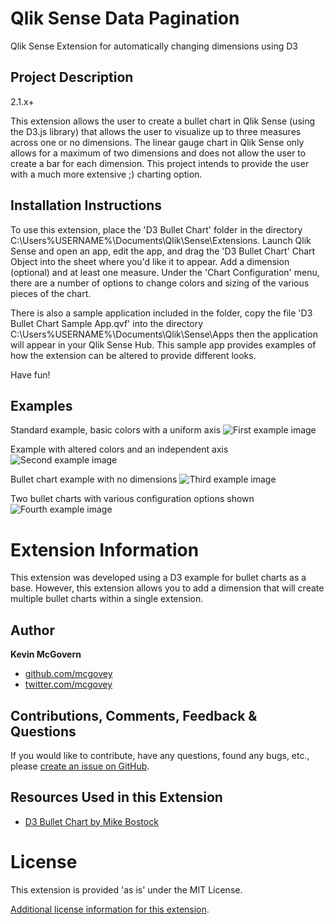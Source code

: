# Qlik Sense Data Pagination
Qlik Sense Extension for automatically changing dimensions using D3

## Project Description

2.1.x+

This extension allows the user to create a bullet chart in Qlik Sense (using the D3.js library) that allows the user to visualize up to three measures across one or no dimensions.  The linear gauge chart in Qlik Sense only allows for a maximum of two dimensions and does not allow the user to create a bar for each dimension.  This project intends to provide the user with a much more extensive ;) charting option.


## Installation Instructions

To use this extension, place the 'D3 Bullet Chart' folder in the directory C:\Users\%USERNAME%\Documents\Qlik\Sense\Extensions.  Launch Qlik Sense and open an app, edit the app, and drag the 'D3 Bullet Chart' Chart Object into the sheet where you'd like it to appear. Add a dimension (optional) and at least one measure.  Under the 'Chart Configuration' menu, there are a number of options to change colors and sizing of the various pieces of the chart.

There is also a sample application included in the folder, copy the file 'D3 Bullet Chart Sample App.qvf' into the directory C:\Users\%USERNAME%\Documents\Qlik\Sense\Apps then the application will appear in your Qlik Sense Hub.  This sample app provides examples of how the extension can be altered to provide different looks.

Have fun!

## Examples
Standard example, basic colors with a uniform axis
![First example image](https://raw.githubusercontent.com/mcgovey/D3-Bullet-Chart/master/images/Bullet%20Chart%201.PNG)

Example with altered colors and an independent axis
![Second example image](https://raw.githubusercontent.com/mcgovey/D3-Bullet-Chart/master/images/Bullet%20Chart%202.PNG)

Bullet chart example with no dimensions
![Third example image](https://raw.githubusercontent.com/mcgovey/D3-Bullet-Chart/master/images/Bullet%20Chart%203.PNG)

Two bullet charts with various configuration options shown
![Fourth example image](https://raw.githubusercontent.com/mcgovey/D3-Bullet-Chart/master/images/Bullet%20Chart%204.PNG)

# Extension Information

This extension was developed using a D3 example for bullet charts as a base.  However, this extension allows you to add a dimension that will create multiple bullet charts within a single extension.

## Author

**Kevin McGovern**

* [github.com/mcgovey](http://github.com/mcgovey)
* [twitter.com/mcgovey](http://twitter.com/mcgovey)

## Contributions, Comments, Feedback & Questions

If you would like to contribute, have any questions, found any bugs, etc., please [create an issue on GitHub](https://github.com/mcgovey/D3-Bullet-Chart/issues).

## Resources Used in this Extension

* [D3 Bullet Chart by Mike Bostock](http://bl.ocks.org/mbostock/4061961)

# License
This extension is provided 'as is' under the MIT License.

[Additional license information for this extension](https://github.com/McGovey/D3-Bullet-Chart/blob/master/LICENSE.md).
